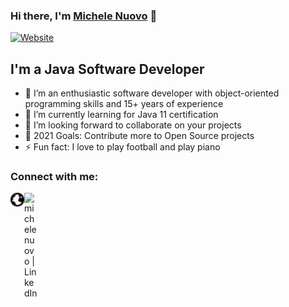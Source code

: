### Hi there, I'm [Michele Nuovo][website] 👋 

[![Website](https://img.shields.io/website?label=michelenuovo.com&style=for-the-badge&url=https%3A%2F%2Fmichelenuovo.com)](https://michelenuovo.com)

## I'm a Java Software Developer

- 🔭 I’m an enthusiastic software developer with object-oriented programming skills and 15+ years of experience
- 🌱 I’m currently learning for Java 11 certification
- 👯 I’m looking forward to collaborate on your projects
- 🥅 2021 Goals: Contribute more to Open Source projects
- ⚡ Fun fact: I love to play football and play piano

### Connect with me:

[<img align="left" alt="michelenuovo.com" width="22px" src="https://raw.githubusercontent.com/iconic/open-iconic/master/svg/globe.svg" />][website]
[<img align="left" alt="michelenuovo | LinkedIn" width="22px" src="https://cdn.jsdelivr.net/npm/simple-icons@v3/icons/linkedin.svg" />][linkedin]


[website]: https://www.michelenuovo.com
[linkedin]: https://www.linkedin.com/in/michelenuovo/
